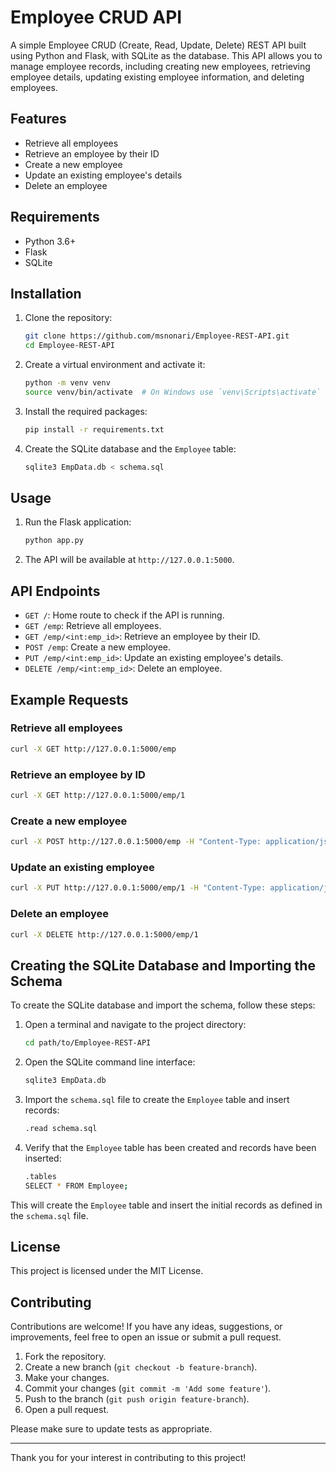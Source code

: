 # Employee CRUD API

A simple Employee CRUD (Create, Read, Update, Delete) REST API built using Python and Flask, with SQLite as the database. This API allows you to manage employee records, including creating new employees, retrieving employee details, updating existing employee information, and deleting employees.

## Features

- Retrieve all employees
- Retrieve an employee by their ID
- Create a new employee
- Update an existing employee's details
- Delete an employee

## Requirements

- Python 3.6+
- Flask
- SQLite

## Installation

1. Clone the repository:

   ```sh
   git clone https://github.com/msnonari/Employee-REST-API.git
   cd Employee-REST-API
   ```

2. Create a virtual environment and activate it:

   ```sh
   python -m venv venv
   source venv/bin/activate  # On Windows use `venv\Scripts\activate`
   ```

3. Install the required packages:

   ```sh
   pip install -r requirements.txt
   ```

4. Create the SQLite database and the `Employee` table:

   ```sh
   sqlite3 EmpData.db < schema.sql
   ```

## Usage

1. Run the Flask application:

   ```sh
   python app.py
   ```

2. The API will be available at `http://127.0.0.1:5000`.

## API Endpoints

- `GET /`: Home route to check if the API is running.
- `GET /emp`: Retrieve all employees.
- `GET /emp/<int:emp_id>`: Retrieve an employee by their ID.
- `POST /emp`: Create a new employee.
- `PUT /emp/<int:emp_id>`: Update an existing employee's details.
- `DELETE /emp/<int:emp_id>`: Delete an employee.

## Example Requests

### Retrieve all employees

```sh
curl -X GET http://127.0.0.1:5000/emp
```

### Retrieve an employee by ID

```sh
curl -X GET http://127.0.0.1:5000/emp/1
```

### Create a new employee

```sh
curl -X POST http://127.0.0.1:5000/emp -H "Content-Type: application/json" -d '{"first_name": "John", "last_name": "Doe", "age": 30, "email": "john.doe@example.com", "gender": "Male", "job_title": "Developer", "department": "IT", "salary": 60000, "hire_date": "2023-10-01"}'
```

### Update an existing employee

```sh
curl -X PUT http://127.0.0.1:5000/emp/1 -H "Content-Type: application/json" -d '{"first_name": "John", "last_name": "Doe", "age": 31, "department": "HR"}'
```

### Delete an employee

```sh
curl -X DELETE http://127.0.0.1:5000/emp/1
```

## Creating the SQLite Database and Importing the Schema

To create the SQLite database and import the schema, follow these steps:

1. Open a terminal and navigate to the project directory:

   ```sh
   cd path/to/Employee-REST-API
   ```

2. Open the SQLite command line interface:

   ```sh
   sqlite3 EmpData.db
   ```

3. Import the `schema.sql` file to create the `Employee` table and insert records:

   ```sh
   .read schema.sql
   ```

4. Verify that the `Employee` table has been created and records have been inserted:

   ```sh
   .tables
   SELECT * FROM Employee;
   ```

This will create the `Employee` table and insert the initial records as defined in the `schema.sql` file.

## License

This project is licensed under the MIT License.

## Contributing

Contributions are welcome! If you have any ideas, suggestions, or improvements, feel free to open an issue or submit a pull request.

1. Fork the repository.
2. Create a new branch (`git checkout -b feature-branch`).
3. Make your changes.
4. Commit your changes (`git commit -m 'Add some feature'`).
5. Push to the branch (`git push origin feature-branch`).
6. Open a pull request.

Please make sure to update tests as appropriate.

---

Thank you for your interest in contributing to this project!
